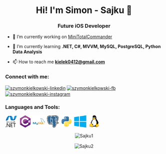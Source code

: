 <h1 align="center">Hi!  I'm Simon - Sajku 👋</h1>

<h3 align="center">Future iOS Developer</h3>

- 🔭 I’m currently working on [MiniTotalCommander](https://github.com/Sajku/MiniTotalCommander)

- 🌱 I’m currently learning **.NET, C#, MVVM, MySQL, PostgreSQL, Python Data Analysis**

- 📫 How to reach me **kielek0412@gmail.com**

<h3 align="left">Connect with me:</h3>
<p align="left">
<a href="https://www.linkedin.com/in/szymon-kielkowski" target="blank"><img align="center" src="https://raw.githubusercontent.com/rahuldkjain/github-profile-readme-generator/master/src/images/icons/Social/linked-in-alt.svg" alt="szymonkielkowski-linkedin" height="30" width="40" /></a>
<a href="https://www.facebook.com/szymon.kielkowski" target="blank"><img align="center" src="https://raw.githubusercontent.com/rahuldkjain/github-profile-readme-generator/master/src/images/icons/Social/facebook.svg" alt="szymonkielkowski-fb" height="30" width="40" /></a>
<a href="https://www.instagram.com/ki3l3k/" target="blank"><img align="center" src="https://raw.githubusercontent.com/rahuldkjain/github-profile-readme-generator/master/src/images/icons/Social/instagram.svg" alt="szymonkielkowski-instagram" height="30" width="40" /></a>
</p>

<h3 align="left">Languages and Tools:</h3>
<p align="left">
  <img src="https://raw.githubusercontent.com/devicons/devicon/master/icons/dot-net/dot-net-original-wordmark.svg" alt="dotnet" width="40" height="40"/>
  <img src="https://raw.githubusercontent.com/devicons/devicon/master/icons/csharp/csharp-original.svg" alt="csharp" width="40" height="40"/>
  <img src="https://raw.githubusercontent.com/devicons/devicon/master/icons/mysql/mysql-original-wordmark.svg" alt="mysql" width="40" height="40"/>
  <img src="https://raw.githubusercontent.com/devicons/devicon/1119b9f84c0290e0f0b38982099a2bd027a48bf1/icons/postgresql/postgresql-original.svg" alt="postgreqsl" width="40" height="40"/>
  <img src="https://raw.githubusercontent.com/devicons/devicon/master/icons/python/python-original.svg" alt="python" width="40" height="40"/>
  <img src="https://raw.githubusercontent.com/devicons/devicon/1119b9f84c0290e0f0b38982099a2bd027a48bf1/icons/windows8/windows8-original.svg" alt="windows" width="40" height="40"/>
  <img src="https://raw.githubusercontent.com/devicons/devicon/master/icons/linux/linux-original.svg" alt="linux" width="40" height="40"/>
</p>


<p align="center"> <img src="https://komarev.com/ghpvc/?username=Sajku&label=Profile%20views&color=0e75b6&style=flat&color=red" alt="Sajku1" /> </p>

<p align="center"> <img align="center" src="https://github-readme-stats.vercel.app/api/top-langs?username=Sajku&show_icons=true&locale=en&layout=compact&theme=aura_dark" alt="Sajku2" /> </p>


